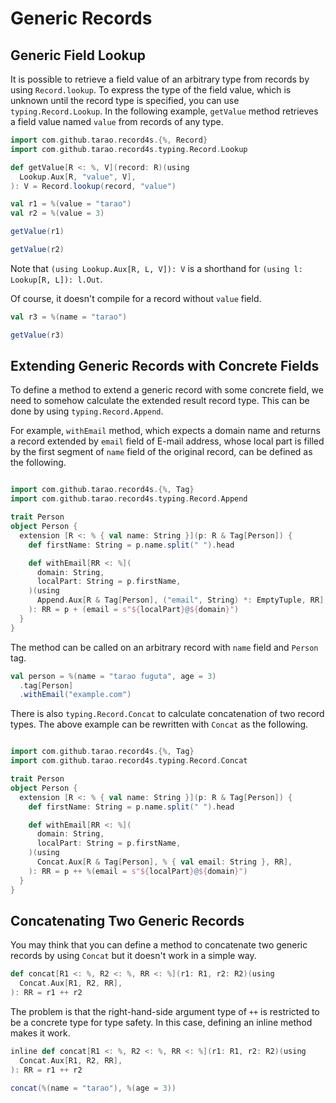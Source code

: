 Generic Records
===============

Generic Field Lookup
--------------------

It is possible to retrieve a field value of an arbitrary type from records by using
`Record.lookup`.  To express the type of the field value, which is unknown until the
record type is specified, you can use `typing.Record.Lookup`.  In the following example,
`getValue` method retrieves a field value named `value` from records of any type.

```scala mdoc:mline
import com.github.tarao.record4s.{%, Record}
import com.github.tarao.record4s.typing.Record.Lookup

def getValue[R <: %, V](record: R)(using
  Lookup.Aux[R, "value", V],
): V = Record.lookup(record, "value")

val r1 = %(value = "tarao")
val r2 = %(value = 3)

getValue(r1)

getValue(r2)
```

Note that `(using Lookup.Aux[R, L, V]): V` is a shorthand for `(using l: Lookup[R, L]):
l.Out`.

Of course, it doesn't compile for a record without `value` field.

```scala mdoc:fail
val r3 = %(name = "tarao")

getValue(r3)
```

Extending Generic Records with Concrete Fields
----------------------------------------------

To define a method to extend a generic record with some concrete field, we need to somehow
calculate the extended result record type.  This can be done by using `typing.Record.Append`.

For example, `withEmail` method, which expects a domain name and returns a record extended
by `email` field of E-mail address, whose local part is filled by the first segment of
`name` field of the original record, can be defined as the following.

```scala mdoc:reset:invisible
```

```scala mdoc:mline
import com.github.tarao.record4s.{%, Tag}
import com.github.tarao.record4s.typing.Record.Append

trait Person
object Person {
  extension [R <: % { val name: String }](p: R & Tag[Person]) {
    def firstName: String = p.name.split(" ").head

    def withEmail[RR <: %](
      domain: String,
      localPart: String = p.firstName,
    )(using
      Append.Aux[R & Tag[Person], ("email", String) *: EmptyTuple, RR],
    ): RR = p + (email = s"${localPart}@${domain}")
  }
}
```

The method can be called on an arbitrary record with `name` field and `Person` tag.

```scala mdoc:mline
val person = %(name = "tarao fuguta", age = 3)
  .tag[Person]
  .withEmail("example.com")
```

There is also `typing.Record.Concat` to calculate concatenation of two record types.  The
above example can be rewritten with `Concat` as the following.

```scala mdoc:reset:invisible
```

```scala mdoc:mline
import com.github.tarao.record4s.{%, Tag}
import com.github.tarao.record4s.typing.Record.Concat

trait Person
object Person {
  extension [R <: % { val name: String }](p: R & Tag[Person]) {
    def firstName: String = p.name.split(" ").head

    def withEmail[RR <: %](
      domain: String,
      localPart: String = p.firstName,
    )(using
      Concat.Aux[R & Tag[Person], % { val email: String }, RR],
    ): RR = p ++ %(email = s"${localPart}@${domain}")
  }
}
```

Concatenating Two Generic Records
---------------------------------

You may think that you can define a method to concatenate two generic records by using
`Concat` but it doesn't work in a simple way.

```scala mdoc:fail
def concat[R1 <: %, R2 <: %, RR <: %](r1: R1, r2: R2)(using
  Concat.Aux[R1, R2, RR],
): RR = r1 ++ r2
```

The problem is that the right-hand-side argument type of `++` is restricted to be a
concrete type for type safety.  In this case, defining an inline method makes it work.

```scala mdoc:mline
inline def concat[R1 <: %, R2 <: %, RR <: %](r1: R1, r2: R2)(using
  Concat.Aux[R1, R2, RR],
): RR = r1 ++ r2

concat(%(name = "tarao"), %(age = 3))
```
